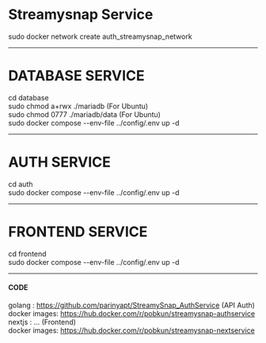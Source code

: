 <b><h1>Streamysnap Service</h1></b>
sudo docker network create auth_streamysnap_network <br />
<hr />

<b><h1>DATABASE SERVICE</h1></b>
cd database <br />
sudo chmod a+rwx ./mariadb  (For Ubuntu) <br />
sudo chmod 0777 ./mariadb/data (For Ubuntu) <br />
sudo docker compose --env-file ../config/.env up -d <br />
<hr />

<b><h1>AUTH SERVICE</h1></b>
cd auth <br />
sudo docker compose --env-file ../config/.env up -d <br />
<hr />

<b><h1>FRONTEND SERVICE</h1></b>
cd frontend <br />
sudo docker compose --env-file ../config/.env up -d <br />
<hr />

<b><h4>CODE</h4></b>
golang : https://github.com/parinyapt/StreamySnap_AuthService (API Auth) <br />
docker images: https://hub.docker.com/r/pobkun/streamysnap-authservice <br />
nextjs : ... (Frontend) <br />
docker images: https://hub.docker.com/r/pobkun/streamysnap-nextservice <br />
